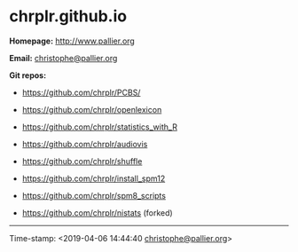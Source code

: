 # chrplr.github.io


**Homepage:** <http://www.pallier.org>

**Email:** <christophe@pallier.org>

**Git repos:**

* <https://github.com/chrplr/PCBS/>
* <https://github.com/chrplr/openlexicon>
* <https://github.com/chrplr/statistics_with_R>
* <https://github.com/chrplr/audiovis>
* <https://github.com/chrplr/shuffle>
* <https://github.com/chrplr/install_spm12>
* <https://github.com/chrplr/spm8_scripts>


* https://github.com/chrplr/nistats (forked)


---

Time-stamp: <2019-04-06 14:44:40 christophe@pallier.org>
